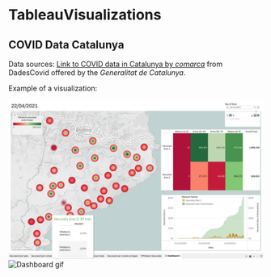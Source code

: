 # TableauVisualizations

## COVID Data Catalunya
Data sources: [Link to COVID data in Catalunya by _comarca_](https://dadescovid.cat/static/csv/comarques_diari_total_pob.zip) from DadesCovid offered by the _Generalitat de Catalunya_.

Example of a visualization: 

![Dashboard screenshot](https://github.com/sarabase/TableauVisualizations/blob/main/COVID_vaccination_catalunya/images/dashboardImage_withTooltip.png "Main dashboard image")
![Dashboard gif](https://github.com/sarabase/TableauVisualizations/blob/main/COVID_vaccination_catalunya/images/vacunacioCovid_Gener_Maig_2021.gif "Dashboard animation over time")
